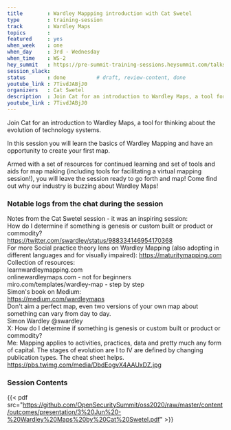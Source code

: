 ```yaml
---
title        : Wardley Mappping introduction with Cat Swetel
type         : training-session
track        : Wardley Maps
topics       :
featured     : yes
when_week    : one
when_day     : 3rd - Wednesday
when_time    : WS-2
hey_summit   : https://pre-summit-training-sessions.heysummit.com/talks/wardley-mappping/
session_slack:
status       : done          # draft, review-content, done
youtube_link : 7TivdJABjJ0
organizers   : Cat Swetel
description  : Join Cat for an introduction to Wardley Maps, a tool for thinking about the evolution of technology systems.
youtube_link : 7TivdJABjJ0
---
```



Join Cat for an introduction to Wardley Maps, a tool for thinking about the evolution of technology systems.

In this session you will learn the basics of Wardley Mapping and have an opportunity to create your first map.

Armed with a set of resources for continued learning and set of tools and aids for map making (including tools for facilitating a virtual mapping session!), you will leave the session ready to go forth and map! Come find out why our industry is buzzing about Wardley Maps!

### Notable logs from the chat during the session

Notes from the Cat Swetel session - it was an inspiring session:    \
How do I determine if something is genesis or custom built or product or commodity?     \
https://twitter.com/swardley/status/988334146954170368  \
For more Social practice theory lens on Wardley Mapping (also adopting in different languages and for visually impaired): https://maturitymapping.com     \
Collection of resources:     \
learnwardleymapping.com      \
onlinewardleymaps.com   - not for beginners       \
miro.com/templates/wardley-map   - step by step     \
Simon's book on Medium:     \
https://medium.com/wardleymaps    \
Don't aim a perfect map, even two versions of your own map about something can vary from day to day.    \
Simon Wardley @swardley     \
X: How do I determine if something is genesis or custom built or product or commodity?   \
Me: Mapping applies to activities, practices, data and pretty much any form of capital. The stages of evolution are I to IV are defined by changing publication types. The cheat sheet helps. https://pbs.twimg.com/media/DbdEogvX4AAUxDZ.jpg

### Session Contents

{{< pdf src="https://github.com/OpenSecuritySummit/oss2020/raw/master/content/outcomes/presentation/3%20Jun%20-%20Wardley%20Maps%20by%20Cat%20Swetel.pdf" >}}

